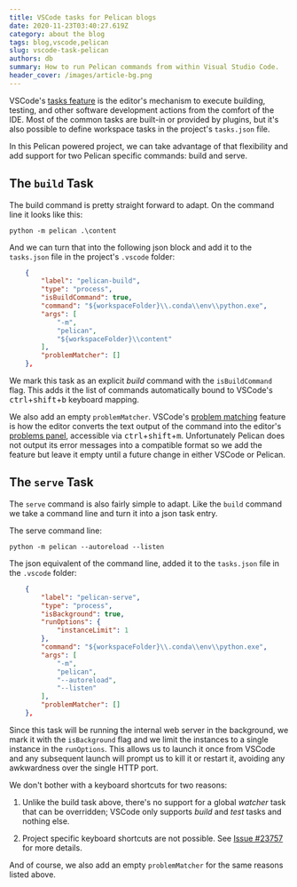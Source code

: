 ```yaml
---
title: VSCode tasks for Pelican blogs
date: 2020-11-23T03:40:27.619Z
category: about the blog
tags: blog,vscode,pelican
slug: vscode-task-pelican
authors: db
summary: How to run Pelican commands from within Visual Studio Code.
header_cover: /images/article-bg.png
---
```


VSCode's [tasks feature] is the editor's mechanism to execute building, testing, and other software development actions from the comfort of the IDE.  Most of the common tasks are built-in or provided by plugins, but it's also possible to define workspace tasks in the project's `tasks.json` file.

In this Pelican powered project, we can take advantage of that flexibility and add support for two Pelican specific commands:  build and serve.

## The `build` Task

The build command is pretty straight forward to adapt.  On the command line it looks like this:

```batch
python -m pelican .\content
```

And we can turn that into the following json block and add it to the `tasks.json` file in the project's `.vscode` folder:

```json
    {
        "label": "pelican-build",
        "type": "process",
        "isBuildCommand": true,
        "command": "${workspaceFolder}\\.conda\\env\\python.exe",
        "args": [
            "-m",
            "pelican",
            "${workspaceFolder}\\content"
        ],
        "problemMatcher": []
    },
```

We mark this task as an explicit *build* command with the `isBuildCommand` flag.  This adds it the list of commands automatically bound to VSCode's <kbd>ctrl</kbd>+<kbd>shift</kbd>+<kbd>b</kbd> keyboard mapping.

We also add an empty `problemMatcher`.  VSCode's [problem matching] feature is how the editor converts the text output of the command into the editor's [problems panel], accessible via <kbd>ctrl</kbd>+<kbd>shift</kbd>+<kbd>m</kbd>.  Unfortunately Pelican does not output its error messages into a compatible format so we add the feature but leave it empty until a future change in either VSCode or Pelican.

## The `serve` Task

The `serve` command is also fairly simple to adapt.  Like the `build` command we take a command line and turn it into a json task entry.

The serve command line:

```shell
python -m pelican --autoreload --listen
```

The json equivalent of the command line, added it to the `tasks.json` file in the `.vscode` folder:

```json
    {
        "label": "pelican-serve",
        "type": "process",
        "isBackground": true,
        "runOptions": {
            "instanceLimit": 1
        },
        "command": "${workspaceFolder}\\.conda\\env\\python.exe",
        "args": [
            "-m",
            "pelican",
            "--autoreload",
            "--listen"
        ],
        "problemMatcher": []
    },
```

Since this task will be running the internal web server in the background, we mark it with the `isBackground` flag and we limit the instances to a single instance in the `runOptions`.  This allows us to launch it once from VSCode and any subsequent launch will prompt us to kill it or restart it, avoiding any awkwardness over the single HTTP port.

We don't bother with a keyboard shortcuts for two reasons:

1. Unlike the build task above, there's no support for a global *watcher* task that can be overridden; VSCode only supports *build* and *test* tasks and nothing else.

2. Project specific keyboard shortcuts are not possible.  See [Issue #23757] for more details.

And of course, we also add an empty `problemMatcher` for the same reasons listed above.

[tasks feature]: https://code.visualstudio.com/docs/editor/tasks
[problems panel]: https://code.visualstudio.com/docs/editor/editingevolved#_errors-warnings
[problem matching]: https://code.visualstudio.com/docs/editor/tasks#_defining-a-problem-matcher
[issue #23757]: https://github.com/Microsoft/vscode/issues/23757
